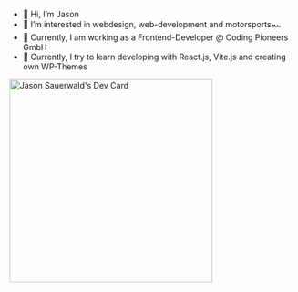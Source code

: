 - 👋 Hi, I’m Jason
- 👀 I’m interested in webdesign, web-development and motorsports🏎
- 🏫 Currently, I am working as a Frontend-Developer @ Coding Pioneers GmbH 
- 🌱 Currently, I try to learn developing with React.js, Vite.js and creating own WP-Themes

<!---
JasonSa19/JasonSa19 is a ✨ special ✨ repository because its `README.md` (this file) appears on your GitHub profile.
You can click the Preview link to take a look at your changes.
--->


<a href="https://app.daily.dev/jason19"><img src="https://api.daily.dev/devcards/v2/P3yikgyLnafvZWiQFdSXd.png?r=sb2&type=default" width="356" alt="Jason Sauerwald's Dev Card"/></a>
